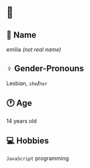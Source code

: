 # 👋

## 🙂 Name

emilia *(not real name)*

## ♀️ Gender-Pronouns

Lesbian, `she`**/**`her`

## 🕐 Age

14 years old

## 💻 Hobbies

`JavaScript` programming
